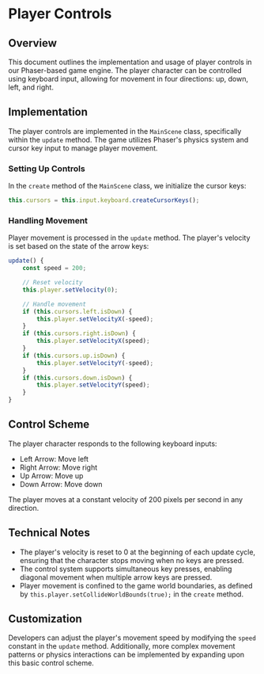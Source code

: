 # Player Controls

## Overview

This document outlines the implementation and usage of player controls in our Phaser-based game engine. The player character can be controlled using keyboard input, allowing for movement in four directions: up, down, left, and right.

## Implementation

The player controls are implemented in the `MainScene` class, specifically within the `update` method. The game utilizes Phaser's physics system and cursor key input to manage player movement.

### Setting Up Controls

In the `create` method of the `MainScene` class, we initialize the cursor keys:

```javascript
this.cursors = this.input.keyboard.createCursorKeys();
```

### Handling Movement

Player movement is processed in the `update` method. The player's velocity is set based on the state of the arrow keys:

```javascript
update() {
    const speed = 200;

    // Reset velocity
    this.player.setVelocity(0);

    // Handle movement
    if (this.cursors.left.isDown) {
        this.player.setVelocityX(-speed);
    }
    if (this.cursors.right.isDown) {
        this.player.setVelocityX(speed);
    }
    if (this.cursors.up.isDown) {
        this.player.setVelocityY(-speed);
    }
    if (this.cursors.down.isDown) {
        this.player.setVelocityY(speed);
    }
}
```

## Control Scheme

The player character responds to the following keyboard inputs:

- Left Arrow: Move left
- Right Arrow: Move right
- Up Arrow: Move up
- Down Arrow: Move down

The player moves at a constant velocity of 200 pixels per second in any direction.

## Technical Notes

- The player's velocity is reset to 0 at the beginning of each update cycle, ensuring that the character stops moving when no keys are pressed.
- The control system supports simultaneous key presses, enabling diagonal movement when multiple arrow keys are pressed.
- Player movement is confined to the game world boundaries, as defined by `this.player.setCollideWorldBounds(true);` in the `create` method.

## Customization

Developers can adjust the player's movement speed by modifying the `speed` constant in the `update` method. Additionally, more complex movement patterns or physics interactions can be implemented by expanding upon this basic control scheme.
